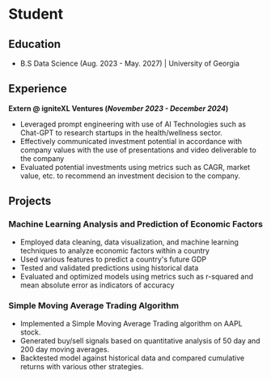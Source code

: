 # Student

## Education
- B.S Data Science (Aug. 2023 - May. 2027) | University of Georgia

## Experience
**Extern @ igniteXL Ventures (_November 2023 - December 2024_)**
- Leveraged prompt engineering with use of AI Technologies such as Chat-GPT to research startups in the health/wellness sector.
- Effectively communicated investment potential in accordance with company values with the use of presentations and video deliverable to the company
- Evaluated potential investments using metrics such as CAGR, market value, etc. to recommend an investment decision to the company.

## Projects
### Machine Learning Analysis and Prediction of Economic Factors
- Employed data cleaning, data visualization, and machine learning techniques to analyze economic factors within a country
- Used various features to predict a country's future GDP
- Tested and validated predictions using historical data
- Evaluated and optimized models using metrics such as r-squared and mean absolute error as indicators of accuracy

### Simple Moving Average Trading Algorithm
- Implemented a Simple Moving Average Trading algorithm on AAPL stock.
- Generated buy/sell signals based on quantitative analysis of 50 day and 200 day moving averages.
- Backtested model against historical data and compared cumulative returns with various other strategies.
